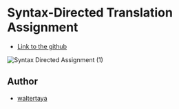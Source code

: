 # Syntax-Directed Translation Assignment

- [Link to the github](https://github.com/waltertaya/ClassProjects/tree/main/CompilerConstructionAssignment/Syntax-Directed-Translation)

![Syntax Directed Assignment (1)](https://github.com/user-attachments/assets/ef213282-e140-4cb3-8db1-e900413006d1)

## Author

- [waltertaya](https://github.com/waltertaya)
